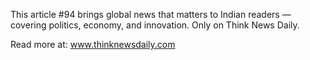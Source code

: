 This article #94 brings global news that matters to Indian readers — covering politics, economy, and innovation. Only on Think News Daily.

Read more at: www.thinknewsdaily.com